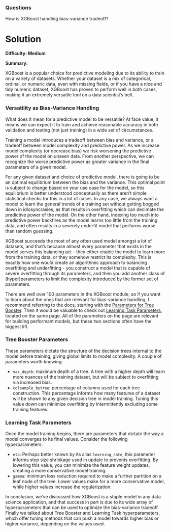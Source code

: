 ### Questions

How is XGBoost handling bias-variance tradeoff?

# Solution

**Difficulty: Medium** 

**Summary:** 

XGBoost is a popular choice for predictive modeling due to its ability to train on a variety of datasets. Whether your dataset is a mix of categorical, ordinal, or numeric data, even with missing fields, or if you have a nice and tidy numeric dataset, XGBoost has proven to perform well in both cases, making it an extremely versatile tool on a data scientist’s belt.

### Versatility as Bias-Variance Handling

What does it mean for a predictive model to be versatile? At face value, it means we can expect it to train and achieve reasonable accuracy in both validation and testing (not just training) in a wide set of circumstances. 

Training a model introduces a tradeoff between bias and variance, or a tradeoff between model complexity and predictive power. As we increase model complexity (or decrease bias) we risk worsening the predictive power of the model on unseen data. From another perspective, we can recognize the worse predictive power as greater variance in the final parameters of a given model.

For any given dataset and choice of predictive model, there is going to be an optimal equilibrium between the bias and the variance. This optimal point is subject to change based on your use case for the model, so this equilibrium is better understood conceptually as there aren’t simple statistical checks for this in a lot of cases. In any case, we always want a model to learn the general trends of a training set without getting bogged down in idiosyncrasies, as that results in overfitting which can decimate the predictive power of the model. On the other hand, indexing too much into predictive power backfires as the model learns too little from the training data, and often results in a severely underfit model that performs worse than random guessing.

XGBoost succeeds the most of any often used model amongst a lot of datasets, and that’s because almost every parameter that exists in the model serves this balancing act - they either enable the model to learn more from the training data, or they somehow restrict its complexity. This is exactly how one would create an algorithmic approach to balancing overfitting and underfitting - you construct a model that is capable of severe overfitting through its parameters, and then you add another class of (hyper)parameters to limit the complexity introduced by the former set of parameters.

There are well over 100 parameters in the XGBoost module, so if you want to learn about the ones that are relevant for bias-variance handling, I recommend referring to the docs, starting with the [Parameters for Tree Booster](https://xgboost.readthedocs.io/en/stable/parameter.html#parameters-for-tree-booster). Then it would be valuable to check out [Learning Task Parameters](https://xgboost.readthedocs.io/en/stable/parameter.html#learning-task-parameters), located on the same page. All of the parameters on the page are relevant for building performant models, but these two sections often have the biggest lift.

### Tree Booster Parameters

These parameters dictate the structure of the decision trees internal to the model before training, giving global limits to model complexity. A couple of parameters worth knowing:

- `max_depth`: maximum depth of a tree. A tree with a higher depth will learn more nuances of the training dataset, but will be subject to overfitting via increased bias.
- `colsample_bytree`: percentage of columns used for each tree construction. This percentage informs how many features of a dataset will be shown to any given decision tree in model training. Tuning this value down can minimize overfitting by intermittently excluding some training features.

### Learning Task Parameters

Once the model training begins, there are parameters that dictate the way a model converges to its final values. Consider the following hyperparameters:

- `eta`: Perhaps better known by its alias `learning_rate`, this parameter informs step size shrinkage used in update to prevents overfitting. By lowering this value, you can minimize the feature weight updates, creating a more conservative model training.
- `gamma`: minimum loss reduction required to make a further partition on a leaf node of the tree. Lower values make for a more conservative model, while higher values increase the regularization.

In conclusion, we’ve discussed how XGBoost is a staple model in any data science application, and that success in part is due to its wide array of hyperparameters that can be used to optimize the bias-variance tradeoff. Finally we talked about Tree Booster and Learning Task hyperparameters, which offer tuning methods that can push a model towards higher bias or higher variance, depending on the values used.
